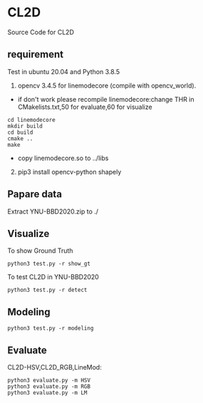 # CL2D
Source Code for CL2D
## requirement
Test in ubuntu 20.04 and Python 3.8.5
1. opencv 3.4.5 for linemodecore (compile with opencv_world).
  - if don't work please recompile linemodecore:change THR in CMakelists.txt,50 for evaluate,60 for visualize
  ```
  cd linemodecore
  mkdir build
  cd build
  cmake ..
  make
  ```
  - copy linemodecore.so to ../libs


2. pip3 install opencv-python shapely

## Papare data
Extract YNU-BBD2020.zip to ./

## Visualize
To show Ground Truth
```
python3 test.py -r show_gt
```
To test CL2D in YNU-BBD2020
```
python3 test.py -r detect
```

## Modeling
```
python3 test.py -r modeling
```

## Evaluate
CL2D-HSV,CL2D_RGB,LineMod:
```
python3 evaluate.py -m HSV 
python3 evaluate.py -m RGB
python3 evaluate.py -m LM
```

